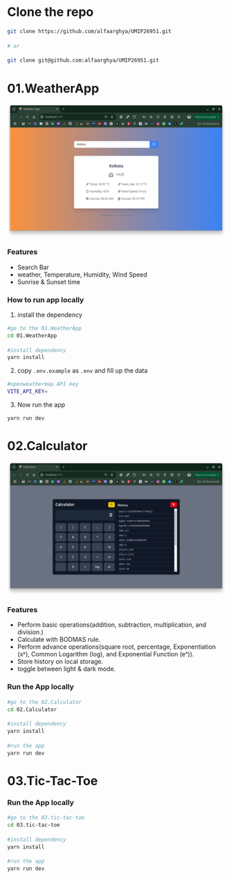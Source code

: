 # Clone the repo

```bash
git clone https://github.com/alfaarghya/UMIP26951.git

# or

git clone git@github.com:alfaarghya/UMIP26951.git

```

# 01.WeatherApp

![Weather](01.WeatherApp/public/weather-demo.png)

### Features

- Search Bar
- weather, Temperature, Humidity, Wind Speed
- Sunrise & Sunset time

### How to run app locally

1. install the dependency

```bash
#go to the 01.WeatherApp
cd 01.WeatherApp

#install dependency
yarn install

```

2. copy `.env.example` as `.env` and fill up the data

```bash
#openweathermap API key
VITE_API_KEY=
```

3. Now run the app

```bash
yarn run dev
```

# 02.Calculator

![calculator](02.Calculator/public/calculator-demo.png)

### Features

- Perform basic operations(addition, subtraction, multiplication, and division.)
- Calculate with BODMAS rule.
- Perform advance operations(square root, percentage, Exponentiation (xʸ), Common Logarithm (log), and Exponential Function (eˣ)).
- Store history on local storage.
- toggle between light & dark mode.

### Run the App locally

```bash
#go to the 02.Calculator
cd 02.Calculator

#install dependency
yarn install

#run the app
yarn run dev

```

# 03.Tic-Tac-Toe

### Run the App locally

```bash
#go to the 03.tic-tac-toe
cd 03.tic-tac-toe

#install dependency
yarn install

#run the app
yarn run dev

```
